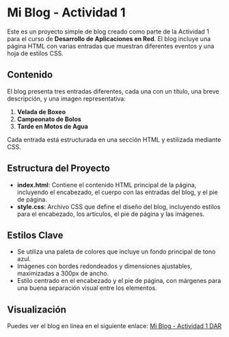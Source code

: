 # Mi Blog - Actividad 1

Este es un proyecto simple de blog creado como parte de la Actividad 1 para el curso de **Desarrollo de Aplicaciones en Red**. El blog incluye una página HTML con varias entradas que muestran diferentes eventos y una hoja de estilos CSS.
## Contenido

El blog presenta tres entradas diferentes, cada una con un título, una breve descripción, y una imagen representativa:

1. **Velada de Boxeo**
2. **Campeonato de Bolos**
3. **Tarde en Motos de Agua**

Cada entrada está estructurada en una sección HTML y estilizada mediante CSS.

## Estructura del Proyecto

- **index.html**: Contiene el contenido HTML principal de la página, incluyendo el encabezado, el cuerpo con las entradas del blog, y el pie de página.
- **style.css**: Archivo CSS que define el diseño del blog, incluyendo estilos para el encabezado, los artículos, el pie de página y las imágenes.

## Estilos Clave

- Se utiliza una paleta de colores que incluye un fondo principal de tono azul.
- Imágenes con bordes redondeados y dimensiones ajustables, maximizadas a 300px de ancho.
- Estilo centrado en el encabezado y el pie de página, con márgenes para una buena separación visual entre los elementos.

## Visualización

Puedes ver el blog en línea en el siguiente enlace: [Mi Blog - Actividad 1 DAR](https://thehacha167.github.io/Dar-Desarrollo-de-Aplicaciones-en-Red-Actividad1/)

